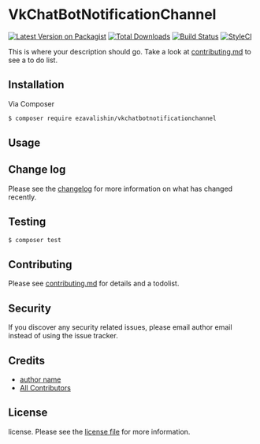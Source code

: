 # VkChatBotNotificationChannel

[![Latest Version on Packagist][ico-version]][link-packagist]
[![Total Downloads][ico-downloads]][link-downloads]
[![Build Status][ico-travis]][link-travis]
[![StyleCI][ico-styleci]][link-styleci]

This is where your description should go. Take a look at [contributing.md](contributing.md) to see a to do list.

## Installation

Via Composer

``` bash
$ composer require ezavalishin/vkchatbotnotificationchannel
```

## Usage

## Change log

Please see the [changelog](changelog.md) for more information on what has changed recently.

## Testing

``` bash
$ composer test
```

## Contributing

Please see [contributing.md](contributing.md) for details and a todolist.

## Security

If you discover any security related issues, please email author email instead of using the issue tracker.

## Credits

- [author name][link-author]
- [All Contributors][link-contributors]

## License

license. Please see the [license file](license.md) for more information.

[ico-version]: https://img.shields.io/packagist/v/ezavalishin/vkchatbotnotificationchannel.svg?style=flat-square
[ico-downloads]: https://img.shields.io/packagist/dt/ezavalishin/vkchatbotnotificationchannel.svg?style=flat-square
[ico-travis]: https://img.shields.io/travis/ezavalishin/vkchatbotnotificationchannel/master.svg?style=flat-square
[ico-styleci]: https://styleci.io/repos/12345678/shield

[link-packagist]: https://packagist.org/packages/ezavalishin/vkchatbotnotificationchannel
[link-downloads]: https://packagist.org/packages/ezavalishin/vkchatbotnotificationchannel
[link-travis]: https://travis-ci.org/ezavalishin/vkchatbotnotificationchannel
[link-styleci]: https://styleci.io/repos/12345678
[link-author]: https://github.com/ezavalishin
[link-contributors]: ../../contributors
